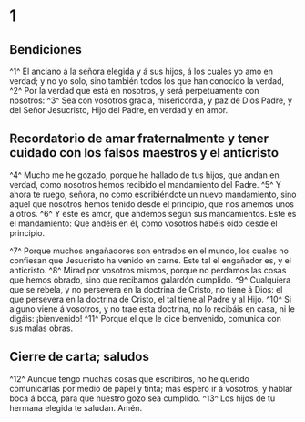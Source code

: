 # 1 
## Bendiciones
^1^ El anciano á la señora elegida y á sus hijos, á los cuales yo amo en verdad; y no yo solo, sino también todos los que han conocido la verdad, ^2^ Por la verdad que está en nosotros, y será perpetuamente con nosotros: ^3^ Sea con vosotros gracia, misericordia, y paz de Dios Padre, y del Señor Jesucristo, Hijo del Padre, en verdad y en amor.

## Recordatorio de amar fraternalmente y tener cuidado con los falsos maestros y el anticristo
^4^ Mucho me he gozado, porque he hallado de tus hijos, que andan en verdad, como nosotros hemos recibido el mandamiento del Padre. ^5^ Y ahora te ruego, señora, no como escribiéndote un nuevo mandamiento, sino aquel que nosotros hemos tenido desde el principio, que nos amemos unos á otros. ^6^ Y este es amor, que andemos según sus mandamientos. Este es el mandamiento: Que andéis en él, como vosotros habéis oído desde el principio.

^7^ Porque muchos engañadores son entrados en el mundo, los cuales no confiesan que Jesucristo ha venido en carne. Este tal el engañador es, y el anticristo. ^8^ Mirad por vosotros mismos, porque no perdamos las cosas que hemos obrado, sino que recibamos galardón cumplido. ^9^ Cualquiera que se rebela, y no persevera en la doctrina de Cristo, no tiene á Dios: el que persevera en la doctrina de Cristo, el tal tiene al Padre y al Hijo. ^10^ Si alguno viene á vosotros, y no trae esta doctrina, no lo recibáis en casa, ni le digáis: ¡bienvenido! ^11^ Porque el que le dice bienvenido, comunica con sus malas obras.

## Cierre de carta; saludos
^12^ Aunque tengo muchas cosas que escribiros, no he querido comunicarlas por medio de papel y tinta; mas espero ir á vosotros, y hablar boca á boca, para que nuestro gozo sea cumplido. ^13^ Los hijos de tu hermana elegida te saludan. Amén. 